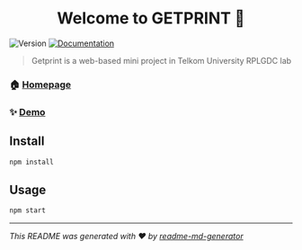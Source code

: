 <h1 align="center">Welcome to GETPRINT 👋</h1>
<p>
  <img alt="Version" src="https://img.shields.io/badge/version-1.0.0-blue.svg?cacheSeconds=2592000" />
  <a href="https://documenter.getpostman.com/view/10131591/TVCcWUX8" target="_blank">
    <img alt="Documentation" src="https://img.shields.io/badge/documentation-yes-brightgreen.svg" />
  </a>
</p>

> Getprint is a web-based mini project in Telkom University RPLGDC lab

### 🏠 [Homepage](https://github.com/arfan21/getprint)

### ✨ [Demo](https://getprint.herokuapp.com/)

## Install

```sh
npm install
```

## Usage

```sh
npm start
```

---

_This README was generated with ❤️ by [readme-md-generator](https://github.com/kefranabg/readme-md-generator)_
